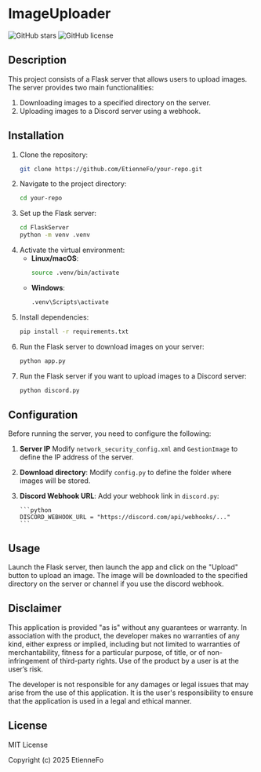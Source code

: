 # ImageUploader
![GitHub stars](https://img.shields.io/github/stars/EtienneFo/PixTransfer)
![GitHub license](https://img.shields.io/github/license/EtienneFo/PixTransfer)

## Description

This project consists of a Flask server that allows users to upload images. The server provides two main functionalities:
1. Downloading images to a specified directory on the server.
2. Uploading images to a Discord server using a webhook.

## Installation

1. Clone the repository:
    ```sh
    git clone https://github.com/EtienneFo/your-repo.git
    ```
2. Navigate to the project directory:
    ```sh
    cd your-repo
    ```
3. Set up the Flask server:
    ```sh
    cd FlaskServer
    python -m venv .venv
    ```
4. Activate the virtual environment:
    - **Linux/macOS**:
      ```sh
      source .venv/bin/activate
      ```
    - **Windows**:
      ```sh
      .venv\Scripts\activate
      ```
5. Install dependencies:
    ```sh
    pip install -r requirements.txt
    ```
6. Run the Flask server to download images on your server:
    ```sh
    python app.py
    ```
7. Run the Flask server if you want to upload images to a Discord server:
    ```sh
    python discord.py
    ```

## Configuration

Before running the server, you need to configure the following:


1. **Server IP** Modify `network_security_config.xml` and `GestionImage` to define the IP address of the server.
2. **Download directory**: Modify `config.py` to define the folder where images will be stored.
3. **Discord Webhook URL**: Add your webhook link in `discord.py`:

       ```python
       DISCORD_WEBHOOK_URL = "https://discord.com/api/webhooks/..."
       ```

## Usage

Launch the Flask server, then launch the app and click on the "Upload" button to upload an image. The image will be downloaded to the specified directory on the server or channel if you use the discord webhook.

## Disclaimer

This application is provided "as is" without any guarantees or warranty. In association with the product, the developer makes no warranties of any kind, either express or implied, including but not limited to warranties of merchantability, fitness for a particular purpose, of title, or of non-infringement of third-party rights. Use of the product by a user is at the user’s risk.

The developer is not responsible for any damages or legal issues that may arise from the use of this application. It is the user's responsibility to ensure that the application is used in a legal and ethical manner.

## License

MIT License

Copyright (c) 2025 EtienneFo